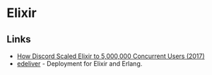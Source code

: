 # Elixir

## Links

- [How Discord Scaled Elixir to 5,000,000 Concurrent Users (2017)](https://blog.discordapp.com/scaling-elixir-f9b8e1e7c29b)
- [edeliver](https://github.com/edeliver/edeliver) - Deployment for Elixir and Erlang.